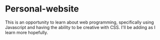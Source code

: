 # Personal-website
This is an opportunity to learn about web programming, specifically using Javascript and having the ability to be creative with CSS. I'll be adding as I learn more hopefully.
